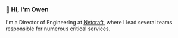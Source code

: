 ### 👋 Hi, I'm Owen

I'm a Director of Engineering at [Netcraft](https://github.com/netcraftcom), where I lead several teams responsible for numerous critical services.
